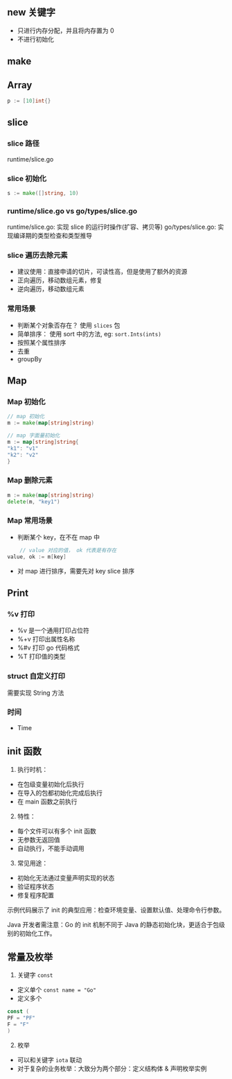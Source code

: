 ## new 关键字

- 只进行内存分配，并且将内存置为 0
- 不进行初始化

## make

## Array

 ```go
p := [10]int{}
```

## slice

### slice 路径

runtime/slice.go

### slice 初始化

```go
s := make([]string, 10)
```

### runtime/slice.go vs  go/types/slice.go

runtime/slice.go: 实现 slice 的运行时操作(扩容、拷贝等)
go/types/slice.go: 实现编译期的类型检查和类型推导

### slice 遍历去除元素

- 建议使用：直接申请的切片，可读性高，但是使用了额外的资源
- 正向遍历，移动数组元素，修复
- 逆向遍历，移动数组元素

### 常用场景

- 判断某个对象否存在？ 使用 `slices` 包
- 简单排序： 使用 sort 中的方法, eg: `sort.Ints(ints)`
- 按照某个属性排序
- 去重
- groupBy

## Map

### Map 初始化

```go
// map 初始化
m := make(map[string]string)

// map 字面量初始化
m := map[string]string{
"k1": "v1"
"k2": "v2"
}

```

### Map 删除元素

```go
m := make(map[string]string)
delete(m, "key1")

```

### Map 常用场景

- 判断某个 key，在不在 map 中

```go
    // value 对应的值， ok 代表是有存在
value, ok := m[key]

```

- 对 map 进行排序，需要先对 key slice 排序

## Print

### %v 打印

- %v 是一个通用打印占位符
- %+v 打印出属性名称
- %#v 打印 go 代码格式
- %T 打印值的类型

### struct 自定义打印

需要实现 String 方法

### 时间

- Time

## init 函数

1. 执行时机：

- 在包级变量初始化后执行
- 在导入的包都初始化完成后执行
- 在 main 函数之前执行

2. 特性：

- 每个文件可以有多个 init 函数
- 无参数无返回值
- 自动执行，不能手动调用

3. 常见用途：

- 初始化无法通过变量声明实现的状态
- 验证程序状态
- 修复程序配置

示例代码展示了 init 的典型应用：检查环境变量、设置默认值、处理命令行参数。

Java 开发者需注意：Go 的 init 机制不同于 Java 的静态初始化块，更适合于包级别的初始化工作。

## 常量及枚举

1. 关键字 `const`

- 定义单个 `const name = "Go"`
- 定义多个

```go 
const (
PF = "PF"
F = "F"
)
```

2. 枚举

- 可以和关键字 `iota` 联动
- 对于复杂的业务枚举：大致分为两个部分：定义结构体 & 声明枚举实例
